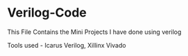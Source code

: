 # Verilog-Code
This File Contains the Mini Projects I have done using verilog 

Tools used - Icarus Verilog, Xillinx Vivado
